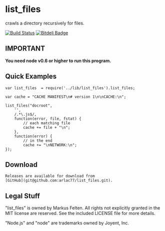 # list_files

crawls a directory recursively for files.

[![Build Status](https://secure.travis-ci.org/arlac77/list_files.png)](http://travis-ci.org/arlac77/list_files) [![Bitdeli Badge](https://d2weczhvl823v0.cloudfront.net/arlac77/list_files/trend.png)](https://bitdeli.com/free "Bitdeli Badge")


## IMPORTANT

**You need node v0.6 or higher to run this program.**


## Quick Examples

	var list_files  = require('../lib/list_files').list_files;

	var cache = "CACHE MANIFEST\n# version 1\n\nCACHE:\n";

	list_files("docroot",
		'',
		/.*\.js$/,
		function(error, file, fstat) {
			// each matching file
			cache += file + "\n";
		},
		function(error) {
			// in the end
			cache += "\nNETWORK:\n";
  	});

## Download

	Releases are available for download from
	[GitHub](git@github.com:arlac77/list_files.git).
	
## Legal Stuff

"list_files" is owned by Markus Felten.  All
rights not explicitly granted in the MIT license are reserved. See the
included LICENSE file for more details.

"Node.js" and "node" are trademarks owned by Joyent, Inc.


